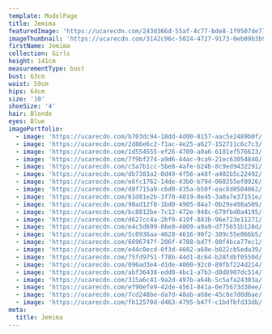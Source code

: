 ```yaml
---
template: ModelPage
title: Jemima
featuredImage: 'https://ucarecdn.com/243d366d-55af-4c77-bde8-1f9507de77ec/'
imageThumbnail: 'https://ucarecdn.com/3142c96c-5024-4727-9173-0eb09b3b9552/'
firstName: Jemima
collection: Girls
height: 141cm
measurementType: bust
bust: 63cm
waist: 59cm
hips: 64cm
size: '10'
shoeSize: '4'
hair: Blonde
eyes: Blue
imagePortfolio:
  - image: 'https://ucarecdn.com/b703dc94-18dd-4d00-8157-aac5e2489b0f/'
  - image: 'https://ucarecdn.com/2d86e6c2-f1ac-4e25-a627-152711c6c7c3/'
  - image: 'https://ucarecdn.com/1d554555-ef26-4709-a0a6-6181ef576623/'
  - image: 'https://ucarecdn.com/7f9bf274-a9d6-44ac-9ca9-21ec63054840/'
  - image: 'https://ucarecdn.com/c5a7b1cc-5be8-4afe-b24b-8c9ed9432291/'
  - image: 'https://ucarecdn.com/db7383a2-0d49-4f56-a48f-a402b5c22492/'
  - image: 'https://ucarecdn.com/e6fc1762-14de-43b0-b794-068355ef0926/'
  - image: 'https://ucarecdn.com/d8f715a9-cbd0-435a-b50f-eac8d0504062/'
  - image: 'https://ucarecdn.com/61d81e2b-3f70-4019-8e45-3a0a7e37151e/'
  - image: 'https://ucarecdn.com/90ad12f8-1bd0-4905-84a7-0b29e498a509/'
  - image: 'https://ucarecdn.com/bc8812be-7c12-472e-948c-679fbd0a4195/'
  - image: 'https://ucarecdn.com/d627cc4a-2bf0-419f-883b-96e723e11271/'
  - image: 'https://ucarecdn.com/e4c5d699-06e0-4009-a9a9-d775651b128d/'
  - image: 'https://ucarecdn.com/5c0936aa-4628-4616-90f2-309c55e066b5/'
  - image: 'https://ucarecdn.com/6696747f-206f-4788-bd7f-80f4bca77ec1/'
  - image: 'https://ucarecdn.com/e44c0ecd-0f3d-4602-a60e-b022cb5eda39/'
  - image: 'https://ucarecdn.com/75fd9751-f78b-44d1-8c64-b28fdbf0550d/'
  - image: 'https://ucarecdn.com/096ad3e4-d1de-4000-92c0-89fbf224d214/'
  - image: 'https://ucarecdn.com/abf36438-edd0-4bc1-a7b3-d0d8907dc514/'
  - image: 'https://ucarecdn.com/315a6c41-9a2d-497b-a64b-5c5afa24303a/'
  - image: 'https://ucarecdn.com/ef90efe9-42de-4561-841a-0e75673d38ee/'
  - image: 'https://ucarecdn.com/7cd248be-da7d-48ab-a68e-45c8e7d0d6ae/'
  - image: 'https://ucarecdn.com/fb12570d-d463-4795-b47f-c1bdfbfd33db/'
meta:
  title: Jemima
---
```



